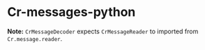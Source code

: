 # Cr-messages-python

**Note:** `CrMessageDecoder` expects `CrMessageReader` to imported from `Cr.message.reader`.
